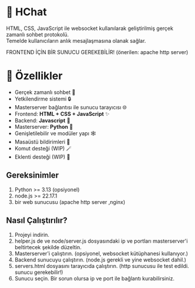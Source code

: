 # 💬 HChat

HTML, CSS, JavaScript ile websocket kullanılarak geliştirilmiş gerçek zamanlı sohbet protokolü.  
Temelde kullanıcıların anlık mesajlaşmasına olanak sağlar.

FRONTEND İÇİN BİR SUNUCU GEREKEBİLİR! (önerilen: apache http server)

# 🚀 Özellikler
- Gerçek zamanlı sohbet 💬
- Yetkilendirme sistemi 🔒
- Masterserver bağlantısı ile sunucu tarayıcısı 🌐
- Frontend: **HTML + CSS + JavaScript** ✨
- Backend: **Javascript** 🦾
- Masterserver: **Python** 🐍
- Genişletilebilir ve modüler yapı 🕸️
- Masaüstü bildirimleri 🔔
- Komut desteği (WIP) 🪄
- Eklenti desteği (WIP) 🧩

## Gereksinimler
1. Python >= 3.13 (opsiyonel)
2. node.js >= 22.17.1
3. bir web sunucusu (apache http server ,nginx)
## Nasıl Çalıştırılır?
1. Projeyi indirin.
2. helper.js de ve node/server.js dosyasındaki ip ve portları masterserver'i beltirtecek şekilde düzeltin.
3. Masterserver'i çalıştırın. (opsiyonel, websocket kütüphanesi kullanıyor.)
4. Backend sunucuyu çalıştırın. (node.js gerekli ve yine websocket dahil.)
5. servers.html dosyasını tarayıcıda çalıştırın. (http sunucusu ile test edildi. sunucu gerekebilir!)
6. Sunucu seçin. Bir sorun olursa ip ve port ile bağlantı kurabilirsiniz.
